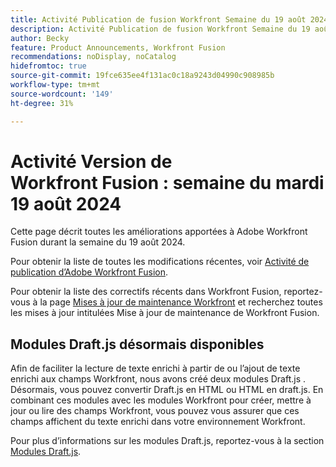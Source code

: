 ```yaml
---
title: Activité Publication de fusion Workfront Semaine du 19 août 2024
description: Activité Publication de fusion Workfront Semaine du 19 août 2024
author: Becky
feature: Product Announcements, Workfront Fusion
recommendations: noDisplay, noCatalog
hidefromtoc: true
source-git-commit: 19fce635ee4f131ac0c18a9243d04990c908985b
workflow-type: tm+mt
source-wordcount: '149'
ht-degree: 31%

---
```


# Activité Version de Workfront Fusion : semaine du mardi 19 août 2024

Cette page décrit toutes les améliorations apportées à Adobe Workfront Fusion durant la semaine du 19 août 2024.

Pour obtenir la liste de toutes les modifications récentes, voir [Activité de publication d’Adobe Workfront Fusion](../../../product-announcements/product-releases/fusion-release-activity/fusion-release-activity.md).

Pour obtenir la liste des correctifs récents dans Workfront Fusion, reportez-vous à la page [Mises à jour de maintenance Workfront](https://experienceleague.adobe.com/docs/workfront-known-issues/releases/current-updates.html?lang=fr) et recherchez toutes les mises à jour intitulées Mise à jour de maintenance de Workfront Fusion.

## Modules Draft.js désormais disponibles

Afin de faciliter la lecture de texte enrichi à partir de ou l’ajout de texte enrichi aux champs Workfront, nous avons créé deux modules Draft.js . Désormais, vous pouvez convertir Draft.js en HTML ou HTML en draft.js. En combinant ces modules avec les modules Workfront pour créer, mettre à jour ou lire des champs Workfront, vous pouvez vous assurer que ces champs affichent du texte enrichi dans votre environnement Workfront.

Pour plus d’informations sur les modules Draft.js, reportez-vous à la section [Modules Draft.js](/help/quicksilver/workfront-fusion/apps-and-their-modules/draft-js-modules.md).